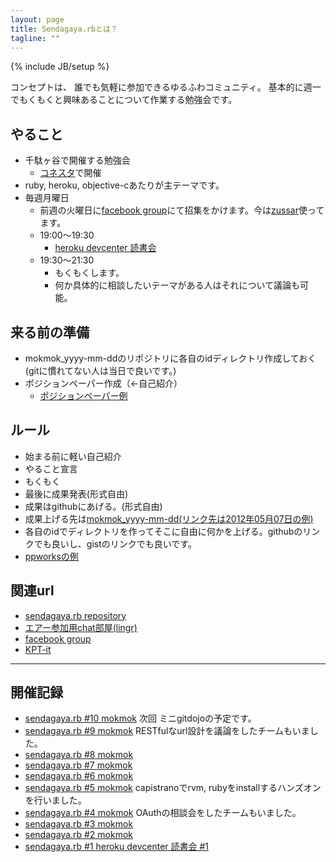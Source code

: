 ```yaml
---
layout: page
title: Sendagaya.rbとは？
tagline: ""
---
```

{% include JB/setup %}

コンセプトは、 誰でも気軽に参加できるゆるふわコミュニティ。
基本的に週一でもくもくと興味あることについて作業する勉強会です。

## やること
* 千駄ヶ谷で開催する勉強会
    * [コネスタ](http://www.connectstar.jp/)で開催
* ruby, heroku, objective-cあたりが主テーマです。
* 毎週月曜日
    * 前週の火曜日に[facebook group](https://www.facebook.com/groups/132324356892674/)にて招集をかけます。今は[zussar](http://www.zusaar.com/user/agZ6dXNhYXJyFQsSBFVzZXIiCzkwNTU4MDIwX3R3DA)使ってます。
    * 19:00〜19:30
        * [heroku devcenter 読書会](https://github.com/herokaijp/devcenter/wiki)
    * 19:30〜21:30
        * もくもくします。
        * 何か具体的に相談したいテーマがある人はそれについて議論も可能。

## 来る前の準備
* mokmok_yyyy-mm-ddのリポジトリに各自のidディレクトリ作成しておく(gitに慣れてない人は当日で良いです。)
* ポジションペーパー作成（←自己紹介）
    * [ポジションペーパー例](https://github.com/sendagayarb/sendagayarb.github.com/wiki/%E8%87%AA%E5%B7%B1%E7%B4%B9%E4%BB%8B)

## ルール
* 始まる前に軽い自己紹介
* やること宣言
* もくもく
* 最後に成果発表(形式自由)
* 成果はgithubにあげる。(形式自由)
* 成果上げる先は[mokmok_yyyy-mm-dd(リンク先は2012年05月07日の例)](https://github.com/sendagayarb/mokmok_2012-05-07)
* 各自のidでディレクトリを作ってそこに自由に何かを上げる。githubのリンクでも良いし、gistのリンクでも良いです。
* [ppworksの例](https://github.com/sendagayarb/mokmok_2012-05-07/blob/master/ppworks/history.md)


## 関連url
* [sendagaya.rb repository](http://github.com/sendagayarb)
* [エアー参加用chat部屋(lingr)](http://lingr.com/room/sendagayarb)
* [facebook group](https://www.facebook.com/groups/132324356892674/)
* [KPT-it](http://kpt-it.herokuapp.com/6ef3521b4e7396f956e574972947fba1)

---

## 開催記録
* [sendagaya.rb #10 mokmok](http://github.com/sendagayarb/mokmok_2012-07-02) 次回 ミニgitdojoの予定です。
* [sendagaya.rb #9 mokmok](http://github.com/sendagayarb/mokmok_2012-06-25) RESTfulなurl設計を議論をしたチームもいました。
* [sendagaya.rb #8 mokmok](http://github.com/sendagayarb/mokmok_2012-06-18)
* [sendagaya.rb #7 mokmok](http://github.com/sendagayarb/mokmok_2012-06-11)
* [sendagaya.rb #6 mokmok](http://github.com/sendagayarb/mokmok_2012-06-04)
* [sendagaya.rb #5 mokmok](http://github.com/sendagayarb/mokmok_2012-05-28) capistranoでrvm, rubyをinstallするハンズオンを行いました。
* [sendagaya.rb #4 mokmok](http://github.com/sendagayarb/mokmok_2012-05-21) OAuthの相談会をしたチームもいました。
* [sendagaya.rb #3 mokmok](http://github.com/sendagayarb/mokmok_2012-05-14)
* [sendagaya.rb #2 mokmok](http://github.com/sendagayarb/mokmok_2012-05-07)
* [sendagaya.rb #1 heroku devcenter 読書会 #1](https://github.com/sendagayarb/sendagayarb.github.com/wiki/20120502-Heroku-Devcenter-Reading)
